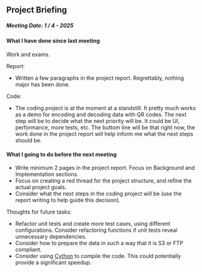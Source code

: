 ## Project Briefing

##### Meeting Date: 1 / 4 - 2025


#### What I have done since last meeting
Work and exams.


Report:

- Written a few paragraphs in the project report. Regrettably, nothing major has been done.


Code:
- The coding project is at the moment at a standstill. It pretty much works as a demo for encoding and decoding data with QR codes.
The next step will be to decide what the next priority will be. It could be UI, performance, more tests, etc. 
The buttom line will be that right now, the work done in the project report will help inform me what the next steps should be.




#### What I going to do before the next meeting

- Write minimum 2 pages in the project report. Focus on Background and Implementation sections.
- Focus on creating a red thread for the project structure, and refine the actual project goals.
- Consider what the next steps in the coding project will be (use the report writing to help guide this decision).




Thoughts for future tasks:
- Refactor unit tests and create more test cases, using different configurations. Consider refactoring functions if unit tests reveal unnecessary dependencies. 
- Consider how to prepare the data in such a way that it is S3 or FTP compliant.
- Consider using [Cython](https://cython.readthedocs.io/en/latest/src/tutorial/cython_tutorial.html) to compile the code. This could potentially provide a significant speedup.
